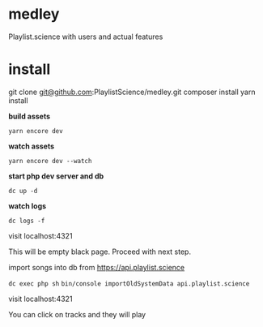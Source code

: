 # medley
Playlist.science with users and actual features

# install

git clone git@github.com:PlaylistScience/medley.git
composer install
yarn install

**build assets**

```yarn encore dev```

**watch assets**

```yarn encore dev --watch```

**start php dev server and db**

```dc up -d```

**watch logs**

```dc logs -f```

visit localhost:4321

This will be empty black page. Proceed with next step.

import songs into db from https://api.playlist.science

```dc exec php sh```
```bin/console importOldSystemData api.playlist.science```

visit localhost:4321

You can click on tracks and they will play